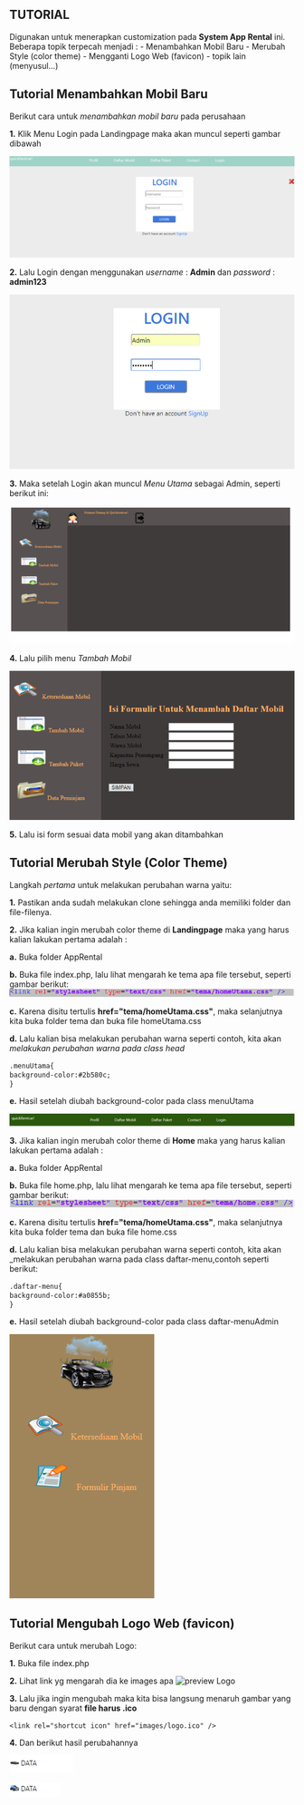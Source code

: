 ## TUTORIAL
Digunakan untuk menerapkan customization pada **System App Rental** ini. Beberapa topik terpecah menjadi :
	- Menambahkan Mobil Baru
	- Merubah Style (color theme)
	- Mengganti Logo Web (favicon)
	- topik lain (menyusul...)
	
## Tutorial Menambahkan Mobil Baru
Berikut cara untuk _menambahkan mobil baru_ pada perusahaan

**1.** Klik Menu Login pada Landingpage
maka akan muncul seperti gambar dibawah 

![Preview Login](../images/Login1.png)

**2.** Lalu Login dengan menggunakan _username_ : **Admin** dan _password_ : **admin123**

![Preview Login Admin](../images/loginAdmin.png)

**3.** Maka setelah Login akan muncul _Menu Utama_ sebagai Admin, seperti berikut ini:

![Preview Menu Admin](../images/menuAdmin.png)

**4.** Lalu pilih menu _Tambah Mobil_

![Preview Menu Tambah Mobil](../images/tambahMobil.png)

**5.** Lalu isi form sesuai data mobil yang akan ditambahkan

## Tutorial Merubah Style (Color Theme)
Langkah _pertama_ untuk melakukan perubahan warna yaitu:

**1.** Pastikan anda sudah melakukan clone sehingga anda memiliki folder dan file-filenya.

**2.** Jika kalian ingin merubah color theme di **Landingpage** maka yang harus kalian lakukan pertama adalah :

**a.** Buka folder AppRental

**b.** Buka file index.php, lalu lihat mengarah ke tema apa file tersebut, seperti gambar berikut:
![Preview Tema](../images/css1.png)
		
**c.** Karena disitu tertulis **href="tema/homeUtama.css"**, maka selanjutnya kita buka folder tema dan buka file homeUtama.css

**d.** Lalu kalian bisa melakukan perubahan warna seperti contoh, kita akan _melakukan perubahan warna pada class head_

```
.menuUtama{
background-color:#2b580c;
}
```

**e.** Hasil setelah diubah background-color pada class menuUtama

![Preview Tema](../images/perubahan1.png)


**3.** Jika kalian ingin merubah color theme di **Home** maka yang harus kalian lakukan pertama adalah :

**a.** Buka folder AppRental

**b.** Buka file home.php, lalu lihat mengarah ke tema apa file tersebut, seperti gambar berikut:
![Preview Tema](../images/css2.png)
		
**c.** Karena disitu tertulis **href="tema/homeUtama.css"**, maka selanjutnya kita buka folder tema dan buka file home.css

**d.** Lalu kalian bisa melakukan perubahan warna seperti contoh, kita akan _melakukan perubahan warna pada class daftar-menu,contoh seperti berikut:

```
.daftar-menu{
background-color:#a0855b;
}
```

**e.** Hasil setelah diubah background-color pada class daftar-menuAdmin

![Preview Tema](../images/perubahan2.png)

## Tutorial Mengubah Logo Web (favicon)
Berikut cara untuk merubah Logo:

**1.** Buka file index.php

**2.** Lihat link yg mengarah dia ke images apa
![preview Logo](../images/logo1.png)

**3.** Lalu jika ingin mengubah maka kita bisa langsung menaruh gambar yang baru dengan syarat **file harus .ico**

```
<link rel="shortcut icon" href="images/logo.ico" />	
```

**4.** Dan berikut hasil perubahannya

![Preview Tema](../images/sebelumubah.png)

![Preview Tema](../images/sesudah.png)
		